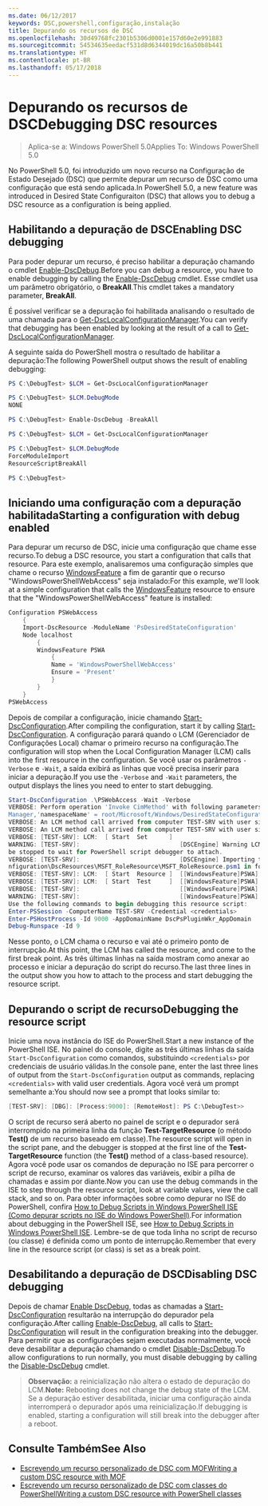 ```yaml
---
ms.date: 06/12/2017
keywords: DSC,powershell,configuração,instalação
title: Depurando os recursos de DSC
ms.openlocfilehash: 30d49768fc2301b5306d0001e157d60e2e991883
ms.sourcegitcommit: 54534635eedacf531d8d6344019dc16a50b8b441
ms.translationtype: HT
ms.contentlocale: pt-BR
ms.lasthandoff: 05/17/2018
---
```

# <a name="debugging-dsc-resources"></a><span data-ttu-id="7b986-103">Depurando os recursos de DSC</span><span class="sxs-lookup"><span data-stu-id="7b986-103">Debugging DSC resources</span></span>

> <span data-ttu-id="7b986-104">Aplica-se a: Windows PowerShell 5.0</span><span class="sxs-lookup"><span data-stu-id="7b986-104">Applies To: Windows PowerShell 5.0</span></span>

<span data-ttu-id="7b986-105">No PowerShell 5.0, foi introduzido um novo recurso na Configuração de Estado Desejado (DSC) que permite depurar um recurso de DSC como uma configuração que está sendo aplicada.</span><span class="sxs-lookup"><span data-stu-id="7b986-105">In PowerShell 5.0, a new feature was introduced in Desired State Configuraiton (DSC) that allows you to debug a DSC resource as a configuration is being applied.</span></span>

## <a name="enabling-dsc-debugging"></a><span data-ttu-id="7b986-106">Habilitando a depuração de DSC</span><span class="sxs-lookup"><span data-stu-id="7b986-106">Enabling DSC debugging</span></span>
<span data-ttu-id="7b986-107">Para poder depurar um recurso, é preciso habilitar a depuração chamando o cmdlet [Enable-DscDebug](https://technet.microsoft.com/library/mt517870.aspx).</span><span class="sxs-lookup"><span data-stu-id="7b986-107">Before you can debug a resource, you have to enable debugging by calling the [Enable-DscDebug](https://technet.microsoft.com/library/mt517870.aspx) cmdlet.</span></span>
<span data-ttu-id="7b986-108">Esse cmdlet usa um parâmetro obrigatório, o **BreakAll**.</span><span class="sxs-lookup"><span data-stu-id="7b986-108">This cmdlet takes a mandatory parameter, **BreakAll**.</span></span>

<span data-ttu-id="7b986-109">É possível verificar se a depuração foi habilitada analisando o resultado de uma chamada para o [Get-DscLocalConfigurationManager](https://technet.microsoft.com/library/dn407378.aspx).</span><span class="sxs-lookup"><span data-stu-id="7b986-109">You can verify that debugging has been enabled by looking at the result of a call to [Get-DscLocalConfigurationManager](https://technet.microsoft.com/library/dn407378.aspx).</span></span>

<span data-ttu-id="7b986-110">A seguinte saída do PowerShell mostra o resultado de habilitar a depuração:</span><span class="sxs-lookup"><span data-stu-id="7b986-110">The following PowerShell output shows the result of enabling debugging:</span></span>


```powershell
PS C:\DebugTest> $LCM = Get-DscLocalConfigurationManager

PS C:\DebugTest> $LCM.DebugMode
NONE

PS C:\DebugTest> Enable-DscDebug -BreakAll

PS C:\DebugTest> $LCM = Get-DscLocalConfigurationManager

PS C:\DebugTest> $LCM.DebugMode
ForceModuleImport
ResourceScriptBreakAll

PS C:\DebugTest>
```


## <a name="starting-a-configuration-with-debug-enabled"></a><span data-ttu-id="7b986-111">Iniciando uma configuração com a depuração habilitada</span><span class="sxs-lookup"><span data-stu-id="7b986-111">Starting a configuration with debug enabled</span></span>
<span data-ttu-id="7b986-112">Para depurar um recurso de DSC, inicie uma configuração que chame esse recurso.</span><span class="sxs-lookup"><span data-stu-id="7b986-112">To debug a DSC resource, you start a configuration that calls that resource.</span></span>
<span data-ttu-id="7b986-113">Para este exemplo, analisaremos uma configuração simples que chame o recurso [WindowsFeature](windowsfeatureResource.md) a fim de garantir que o recurso "WindowsPowerShellWebAccess" seja instalado:</span><span class="sxs-lookup"><span data-stu-id="7b986-113">For this example, we'll look at a simple configuration that calls the [WindowsFeature](windowsfeatureResource.md) resource to ensure that the "WindowsPowerShellWebAccess" feature is installed:</span></span>

```powershell
Configuration PSWebAccess
    {
    Import-DscResource -ModuleName 'PsDesiredStateConfiguration'
    Node localhost
        {
        WindowsFeature PSWA
            {
            Name = 'WindowsPowerShellWebAccess'
            Ensure = 'Present'
            }
        }
    }
PSWebAccess
```
<span data-ttu-id="7b986-114">Depois de compilar a configuração, inicie chamando [Start-DscConfiguration](https://technet.microsoft.com/library/dn521623.aspx).</span><span class="sxs-lookup"><span data-stu-id="7b986-114">After compiling the configuration, start it by calling [Start-DscConfiguration](https://technet.microsoft.com/library/dn521623.aspx).</span></span>
<span data-ttu-id="7b986-115">A configuração parará quando o LCM (Gerenciador de Configurações Local) chamar o primeiro recurso na configuração.</span><span class="sxs-lookup"><span data-stu-id="7b986-115">The configuration will stop when the Local Configuration Manager (LCM) calls into the first resource in the configuration.</span></span>
<span data-ttu-id="7b986-116">Se você usar os parâmetros `-Verbose` e `-Wait`, a saída exibirá as linhas que você precisa inserir para iniciar a depuração.</span><span class="sxs-lookup"><span data-stu-id="7b986-116">If you use the `-Verbose` and `-Wait` parameters, the output displays the lines you need to enter to start debugging.</span></span>

```powershell
Start-DscConfiguration .\PSWebAccess -Wait -Verbose
VERBOSE: Perform operation 'Invoke CimMethod' with following parameters, ''methodName' = SendConfigurationApply,'className' = MSFT_DSCLocalConfiguration
Manager,'namespaceName' = root/Microsoft/Windows/DesiredStateConfiguration'.
VERBOSE: An LCM method call arrived from computer TEST-SRV with user sid S-1-5-21-2127521184-1604012920-1887927527-108583.
VERBOSE: An LCM method call arrived from computer TEST-SRV with user sid S-1-5-21-2127521184-1604012920-1887927527-108583.
VERBOSE: [TEST-SRV]: LCM:  [ Start  Set      ]
WARNING: [TEST-SRV]:                            [DSCEngine] Warning LCM is in Debug 'ResourceScriptBreakAll' mode.  Resource script processing will
be stopped to wait for PowerShell script debugger to attach.
VERBOSE: [TEST-SRV]:                            [DSCEngine] Importing the module C:\WINDOWS\system32\WindowsPowerShell\v1.0\Modules\PSDesiredStateCo
nfiguration\DscResources\MSFT_RoleResource\MSFT_RoleResource.psm1 in force mode.
VERBOSE: [TEST-SRV]: LCM:  [ Start  Resource ]  [[WindowsFeature]PSWA]
VERBOSE: [TEST-SRV]: LCM:  [ Start  Test     ]  [[WindowsFeature]PSWA]
VERBOSE: [TEST-SRV]:                            [[WindowsFeature]PSWA] Importing the module MSFT_RoleResource in force mode.
WARNING: [TEST-SRV]:                            [[WindowsFeature]PSWA] Resource is waiting for PowerShell script debugger to attach.
Use the following commands to begin debugging this resource script:
Enter-PSSession -ComputerName TEST-SRV -Credential <credentials>
Enter-PSHostProcess -Id 9000 -AppDomainName DscPsPluginWkr_AppDomain
Debug-Runspace -Id 9
```
<span data-ttu-id="7b986-117">Nesse ponto, o LCM chama o recurso e vai até o primeiro ponto de interrupção.</span><span class="sxs-lookup"><span data-stu-id="7b986-117">At this point, the LCM has called the resource, and come to the first break point.</span></span>
<span data-ttu-id="7b986-118">As três últimas linhas na saída mostram como anexar ao processo e iniciar a depuração do script do recurso.</span><span class="sxs-lookup"><span data-stu-id="7b986-118">The last three lines in the output show you how to attach to the process and start debugging the resource script.</span></span>

## <a name="debugging-the-resource-script"></a><span data-ttu-id="7b986-119">Depurando o script de recurso</span><span class="sxs-lookup"><span data-stu-id="7b986-119">Debugging the resource script</span></span>

<span data-ttu-id="7b986-120">Inicie uma nova instância do ISE do PowerShell.</span><span class="sxs-lookup"><span data-stu-id="7b986-120">Start a new instance of the PowerShell ISE.</span></span>
<span data-ttu-id="7b986-121">No painel do console, digite as três últimas linhas da saída `Start-DscConfiguration` como comandos, substituindo `<credentials>` por credenciais de usuário válidas.</span><span class="sxs-lookup"><span data-stu-id="7b986-121">In the console pane, enter the last three lines of output from the `Start-DscConfiguration` output as commands, replacing `<credentials>` with valid user credentials.</span></span>
<span data-ttu-id="7b986-122">Agora você verá um prompt semelhante a:</span><span class="sxs-lookup"><span data-stu-id="7b986-122">You should now see a prompt that looks similar to:</span></span>

```powershell
[TEST-SRV]: [DBG]: [Process:9000]: [RemoteHost]: PS C:\DebugTest>>
```

<span data-ttu-id="7b986-123">O script de recurso será aberto no painel de script e o depurador será interrompido na primeira linha da função **Test-TargetResource** (o método **Test()** de um recurso baseado em classe).</span><span class="sxs-lookup"><span data-stu-id="7b986-123">The resource script will open in the script pane, and the debugger is stopped at the first line of the **Test-TargetResource** function (the **Test()** method of a class-based resource).</span></span>
<span data-ttu-id="7b986-124">Agora você pode usar os comandos de depuração no ISE para percorrer o script de recurso, examinar os valores das variáveis, exibir a pilha de chamadas e assim por diante.</span><span class="sxs-lookup"><span data-stu-id="7b986-124">Now you can use the debug commands in the ISE to step through the resource script, look at variable values, view the call stack, and so on.</span></span>
<span data-ttu-id="7b986-125">Para obter informações sobre como depurar no ISE do PowerShell, confira [How to Debug Scripts in Windows PowerShell ISE (Como depurar scripts no ISE do Windows PowerShell)](https://technet.microsoft.com/en-us/library/dd819480.aspx).</span><span class="sxs-lookup"><span data-stu-id="7b986-125">For information about debugging in the PowerShell ISE, see [How to Debug Scripts in Windows PowerShell ISE](https://technet.microsoft.com/en-us/library/dd819480.aspx).</span></span>
<span data-ttu-id="7b986-126">Lembre-se de que toda linha no script de recurso (ou classe) é definida como um ponto de interrupção.</span><span class="sxs-lookup"><span data-stu-id="7b986-126">Remember that every line in the resource script (or class) is set as a break point.</span></span>

## <a name="disabling-dsc-debugging"></a><span data-ttu-id="7b986-127">Desabilitando a depuração de DSC</span><span class="sxs-lookup"><span data-stu-id="7b986-127">Disabling DSC debugging</span></span>

<span data-ttu-id="7b986-128">Depois de chamar [Enable DscDebug](https://technet.microsoft.com/library/mt517870.aspx), todas as chamadas a [Start-DscConfiguration](https://technet.microsoft.com/library/dn521623.aspx) resultarão na interrupção do depurador pela configuração.</span><span class="sxs-lookup"><span data-stu-id="7b986-128">After calling [Enable-DscDebug](https://technet.microsoft.com/library/mt517870.aspx), all calls to [Start-DscConfiguration](https://technet.microsoft.com/library/dn521623.aspx) will result in the configuration breaking into the debugger.</span></span> <span data-ttu-id="7b986-129">Para permitir que as configurações sejam executadas normalmente, você deve desabilitar a depuração chamando o cmdlet [Disable-DscDebug](https://technet.microsoft.com/en-us/library/mt517872.aspx).</span><span class="sxs-lookup"><span data-stu-id="7b986-129">To allow configurations to run normally, you must disable debugging by calling the [Disable-DscDebug](https://technet.microsoft.com/en-us/library/mt517872.aspx) cmdlet.</span></span>

><span data-ttu-id="7b986-130">**Observação:** a reinicialização não altera o estado de depuração do LCM.</span><span class="sxs-lookup"><span data-stu-id="7b986-130">**Note:** Rebooting does not change the debug state of the LCM.</span></span> <span data-ttu-id="7b986-131">Se a depuração estiver desabilitada, iniciar uma configuração ainda interromperá o depurador após uma reinicialização.</span><span class="sxs-lookup"><span data-stu-id="7b986-131">If debugging is enabled, starting a configuration will still break into the debugger after a reboot.</span></span>


## <a name="see-also"></a><span data-ttu-id="7b986-132">Consulte Também</span><span class="sxs-lookup"><span data-stu-id="7b986-132">See Also</span></span>
- [<span data-ttu-id="7b986-133">Escrevendo um recurso personalizado de DSC com MOF</span><span class="sxs-lookup"><span data-stu-id="7b986-133">Writing a custom DSC resource with MOF</span></span>](authoringResourceMOF.md)
- [<span data-ttu-id="7b986-134">Escrevendo um recurso personalizado de DSC com classes do PowerShell</span><span class="sxs-lookup"><span data-stu-id="7b986-134">Writing a custom DSC resource with PowerShell classes</span></span>](authoringResourceClass.md)